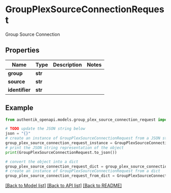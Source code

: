 # GroupPlexSourceConnectionRequest

Group Source Connection

## Properties

Name | Type | Description | Notes
------------ | ------------- | ------------- | -------------
**group** | **str** |  | 
**source** | **str** |  | 
**identifier** | **str** |  | 

## Example

```python
from authentik_openapi.models.group_plex_source_connection_request import GroupPlexSourceConnectionRequest

# TODO update the JSON string below
json = "{}"
# create an instance of GroupPlexSourceConnectionRequest from a JSON string
group_plex_source_connection_request_instance = GroupPlexSourceConnectionRequest.from_json(json)
# print the JSON string representation of the object
print(GroupPlexSourceConnectionRequest.to_json())

# convert the object into a dict
group_plex_source_connection_request_dict = group_plex_source_connection_request_instance.to_dict()
# create an instance of GroupPlexSourceConnectionRequest from a dict
group_plex_source_connection_request_from_dict = GroupPlexSourceConnectionRequest.from_dict(group_plex_source_connection_request_dict)
```
[[Back to Model list]](../README.md#documentation-for-models) [[Back to API list]](../README.md#documentation-for-api-endpoints) [[Back to README]](../README.md)


